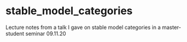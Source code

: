 # stable_model_categories
Lecture notes from a talk I gave on stable model categories in a master-student seminar 09.11.20
